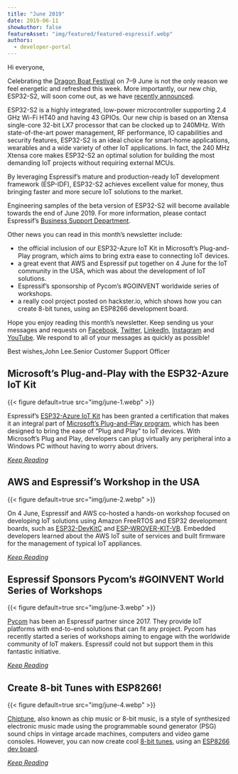 ```yaml
---
title: "June 2019"
date: 2019-06-11
showAuthor: false
featureAsset: "img/featured/featured-espressif.webp"
authors:
  - developer-portal
---
```

Hi everyone,

Celebrating the [Dragon Boat Festival](https://en.wikipedia.org/wiki/Dragon_Boat_Festival) on 7–9 June is not the only reason we feel energetic and refreshed this week. More importantly, our new chip, ESP32-S2, will soon come out, as we have [recently announced](https://www.espressif.com/en/news/espressif-announces-%E2%80%A8esp32-s2-secure-wi-fi-mcu).

ESP32-S2 is a highly integrated, low-power microcontroller supporting 2.4 GHz Wi-Fi HT40 and having 43 GPIOs. Our new chip is based on an Xtensa single-core 32-bit LX7 processor that can be clocked up to 240MHz. With state-of-the-art power management, RF performance, IO capabilities and security features, ESP32-S2 is an ideal choice for smart-home applications, wearables and a wide variety of other IoT applications. In fact, the 240 MHz Xtensa core makes ESP32-S2 an optimal solution for building the most demanding IoT projects without requiring external MCUs.

By leveraging Espressif’s mature and production-ready IoT development framework (ESP-IDF), ESP32-S2 achieves excellent value for money, thus bringing faster and more secure IoT solutions to the market.

Engineering samples of the beta version of ESP32-S2 will become available towards the end of June 2019. For more information, please contact Espressif’s [Business Support Department](https://www.espressif.com/en/company/contact/pre-sale-questions-crm).

Other news you can read in this month’s newsletter include:

- the official inclusion of our ESP32-Azure IoT Kit in Microsoft’s Plug-and-Play program, which aims to bring extra ease to connecting IoT devices.
- a great event that AWS and Espressif put together on 4 June for the IoT community in the USA, which was about the development of IoT solutions.
- Espressif’s sponsorship of Pycom’s #GOINVENT worldwide series of workshops.
- a really cool project posted on hackster.io, which shows how you can create 8-bit tunes, using an ESP8266 development board.

Hope you enjoy reading this month’s newsletter. Keep sending us your messages and requests on [Facebook](https://www.facebook.com/espressif/), [Twitter](https://twitter.com/EspressifSystem), [LinkedIn](https://www.linkedin.com/company/espressif-systems/), [Instagram](https://www.instagram.com/espressif_systems/) and [YouTube](https://www.youtube.com/channel/UCDBWNF7CJ2U5eLGT7o3rKog). We respond to all of your messages as quickly as possible!

Best wishes,John Lee.Senior Customer Support Officer

## Microsoft’s Plug-and-Play with the ESP32-Azure IoT Kit

{{< figure
    default=true
    src="img/june-1.webp"
    >}}

Espressif’s [ESP32-Azure IoT Kit](https://www.espressif.com/en/products/hardware/esp32-azure-kit) has been granted a certification that makes it an integral part of [Microsoft’s Plug-and-Play program](https://azure.microsoft.com/en-us/blog/azure-iot-at-build-making-iot-solutions-easier-to-develop-more-powerful-to-use/), which has been designed to bring the ease of “Plug and Play” to IoT devices. With Microsoft’s Plug and Play, developers can plug virtually any peripheral into a Windows PC without having to worry about drivers.

[*Keep Reading*](https://www.espressif.com/en/news/Microsoft_Plug-and-Play_with_ESP32-Azure_IoT_Kit)

## AWS and Espressif’s Workshop in the USA

{{< figure
    default=true
    src="img/june-2.webp"
    >}}

On 4 June, Espressif and AWS co-hosted a hands-on workshop focused on developing IoT solutions using Amazon FreeRTOS and ESP32 development boards, such as [ESP32-DevKitC](https://www.espressif.com/en/products/hardware/esp32-devkitc/overview) and [ESP-WROVER-KIT-VB](https://www.espressif.com/en/products/hardware/esp-wrover-kit/overview). Embedded developers learned about the AWS IoT suite of services and built firmware for the management of typical IoT appliances.

[*Keep Reading*](https://www.espressif.com/en/news/AWS_and_Espressif_Workshop)

## Espressif Sponsors Pycom’s #GOINVENT World Series of Workshops

{{< figure
    default=true
    src="img/june-3.webp"
    >}}

[Pycom](https://pycom.io/) has been an Espressif partner since 2017. They provide IoT platforms with end-to-end solutions that can fit any project. Pycom has recently started a series of workshops aiming to engage with the worldwide community of IoT makers. Espressif could not but support them in this fantastic initiative.

[*Keep Reading*](https://www.espressif.com/en/Espressif_Sponsors_Pycom_GOINVENT)

## Create 8-bit Tunes with ESP8266!

{{< figure
    default=true
    src="img/june-4.webp"
    >}}

[Chiptune](https://en.wikipedia.org/wiki/Chiptune), also known as chip music or 8-bit music, is a style of synthesized electronic music made using the programmable sound generator (PSG) sound chips in vintage arcade machines, computers and video game consoles. However, you can now create cool [8-bit tunes](https://www.hackster.io/ericBcreator/a-m-p-arduino-music-player-8013b6?utm_campaign=new_projects&utm_content=2&utm_medium=email&utm_source=hackster&utm_term=project_name), using an [ESP8266 dev board](https://www.espressif.com/en/products/hardware/esp8266ex/overview).

[*Keep Reading*](https://www.espressif.com/en/news/Create_8-bit_Tunes_with_ESP8266)
